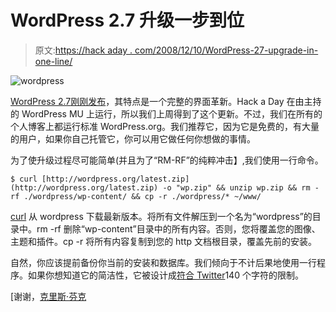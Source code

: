 # WordPress 2.7 升级一步到位

> 原文:[https://hack aday . com/2008/12/10/WordPress-27-upgrade-in-one-line/](https://hackaday.com/2008/12/10/wordpress-27-upgrade-in-one-line/)

![wordpress](../Images/43cffb1df40f18f7467ad4f23e53601c.png "wordpress")

[WordPress 2.7](http://wordpress.org/ "WordPress › Blog Tool and Publishing Platform")[刚刚发布](http://wordpress.org/development/2008/12/coltrane/ "WordPress › Blog »   WordPress 2.7 “Coltrane”")，其特点是一个完整的界面革新。Hack a Day 在由主持的 WordPress MU 上运行，所以我们上周得到了这个更新。不过，我们在所有的个人博客上都运行标准 WordPress.org。我们推荐它，因为它是免费的，有大量的用户，如果你自己托管它，你可以用它做任何你想做的事情。

为了使升级过程尽可能简单(并且为了“RM-RF”的纯粹冲击】,我们使用一行命令。

`$ curl [http://wordpress.org/latest.zip](http://wordpress.org/latest.zip) -o "wp.zip" && unzip wp.zip && rm -rf ./wordpress/wp-content/ && cp -r ./wordpress/* ~/www/`

[curl](http://curl.haxx.se/ "cURL and libcurl") 从 wordpress 下载最新版本。将所有文件解压到一个名为“wordpress”的目录中。rm -rf 删除“wp-content”目录中的所有内容。否则，您将覆盖您的图像、主题和插件。cp -r 将所有内容复制到您的 http 文档根目录，覆盖先前的安装。

自然，你应该提前备份你当前的安装和数据库。我们倾向于不计后果地使用一行程序。如果你想知道它的简洁性，它被设计成[符合 Twitter](http://twitter.com/cfinke/status/779468837 "//wo ...")140 个字符的限制。

[谢谢，[克里斯·芬克](http://www.chrisfinke.com/ "Less Talk, More Do")